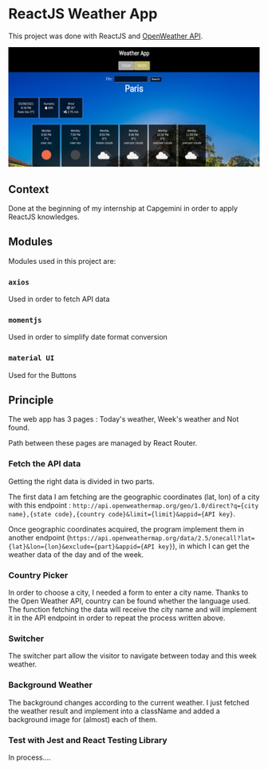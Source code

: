 # ReactJS Weather App

This project was done with ReactJS and [OpenWeather API](https://openweathermap.org/).

![alt text](https://github.com/johntcha/weatherapp/blob/main/public/weatherapp.PNG?raw=true)


## Context

Done at the beginning of my internship at Capgemini in order to apply ReactJS knowledges.

## Modules

Modules used in this project are:

### `axios` 

Used in order to fetch API data

### `momentjs` 

Used in order to simplify date format conversion

### `material UI` 

Used for the Buttons

## Principle

The web app has 3 pages : Today's weather, Week's weather and Not found.

Path between these pages are managed by React Router.

### Fetch the API data

Getting the right data is divided in two parts.

The first data I am fetching are the geographic coordinates (lat, lon) of a city with this endpoint : `http://api.openweathermap.org/geo/1.0/direct?q={city name},{state code},{country code}&limit={limit}&appid={API key}`.

Once geographic coordinates acquired, the program implement them in another endpoint (`https://api.openweathermap.org/data/2.5/onecall?lat={lat}&lon={lon}&exclude={part}&appid={API key}`), in which I can get the weather data of the day and of the week.

### Country Picker

In order to choose a city, I needed a form to enter a city name. Thanks to the Open Weather API, country can be found whether the language used.
The function fetching the data will receive the city name and will implement it in the API endpoint in order to repeat the process written above.


### Switcher

The switcher part allow the visitor to navigate between today and this week weather.

### Background Weather

The background changes according to the current weather. 
I just fetched the weather result and implement into a className and added a background image for (almost) each of them.

### Test with Jest and React Testing Library

In process....
